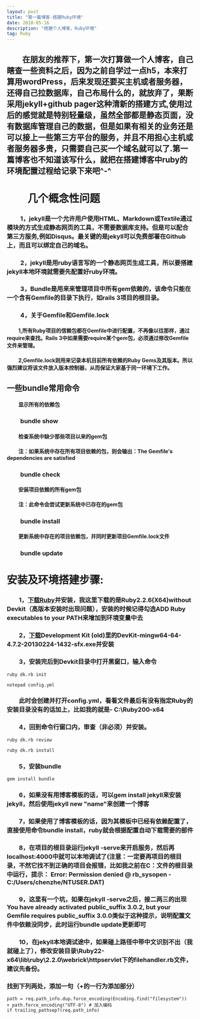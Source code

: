 ```yaml
---
layout: post
title: "第一篇博客-搭建Ruby环境"
date: 2018-05-16
description: "搭建个人博客，Ruby环境"
tag: Ruby
---   
```

##  　　在朋友的推荐下，第一次打算做一个人博客，自己瞎查一些资料之后，因为之前自学过一点h5，本来打算用wordPress，后来发现还要买主机或者服务器，还得自己拉数据库，自己布局什么的，就放弃了，果断采用jekyll+github pager这种清新的搭建方式,使用过后的感觉就是特别轻量级，虽然全部都是静态页面，没有数据库管理自己的数据，但是如果有相关的业务还是可以接上一些第三方平台的服务，并且不用担心主机或者服务器多贵，只需要自己买一个域名就可以了.第一篇博客也不知道该写什么，就把在搭建博客中ruby的环境配置过程给记录下来吧^-^


# 　　几个概念性问题
### 　　 1，jekyll是一个允许用户使用HTML、Markdown或Textile通过模块的方式生成静态网页的工具，不需要数据库支持。但是可以配合第三方服务,例如Disqus。最关键的是jekyll可以免费部署在Github上，而且可以绑定自己的域名。

### 　　 2，jekyll是用ruby语言写的一个静态网页生成工具，所以要搭建jekyll本地环境就需要先配置好ruby环境。

### 　　 3，Bundle是用来来管理项目中所有gem依赖的，该命令只能在一个含有Gemfile的目录下执行，如rails 3项目的根目录。

### 　　 4，关于Gemfile和Gemfile.lock

#### 　　     1,所有Ruby项目的信赖包都在Gemfile中进行配置，不再像以往那样，通过require来查找。Rails 3中如果需要require某个gem包，必须通过修改Gemfile文件来管理。

#### 　　     2,Gemfile.lock则用来记录本机目前所有依赖的Ruby Gems及其版本。所以强烈建议将该文件放入版本控制器，从而保证大家基于同一环境下工作。

## 一些bundle常用命令

#### 　　  显示所有的依赖包
### 　　  bundle show
#### 　　  检查系统中缺少那些项目以来的gem包
#### 　　 注：如果系统中存在所有项目依赖的包，则会输出：The Gemfile's dependencies are satisfied

### 　　 bundle check
#### 　　  安装项目依赖的所有gem包
#### 　　  注：此命令会尝试更新系统中已存在的gem包
### 　　  bundle install
#### 　　  更新系统中存在的项目依赖包，并同时更新项目Gemfile.lock文件
### 　　  bundle update

  
# 安装及环境搭建步骤:
### 　　1，[下载Ruby](https://rubyinstaller.org/downloads/)并安装，我这里下载的是Ruby2.2.6(X64)without Devkit（高版本安装时出现问题），安装的时候记得勾选ADD Ruby executables to your PATH来增加到环境变量中去
### 　　2，[下载](https://rubyinstaller.org/downloads/)Development Kit (old)里的DevKit-mingw64-64-4.7.2-20130224-1432-sfx.exe并安装
### 　　3，安装完后到Devkit目录中打开黑窗口，输入命令
```
ruby dk.rb init 
```
```
notepad config.yml
```
### 　　此时会创建并打开config.yml，看看文件最后有没有指定Ruby的安装目录没有的话加上，比如我的就是- C:\Ruby200-x64
### 　　4，回到命令行窗口内，审查（非必须）并安装。
```
ruby dk.rb review
```
```
ruby dk.rb install
```
### 　　5，安装bundle
 ```
gem install bundle
 ```
### 　　6，如果没有用博客模板的话，可以gem install jekyll来安装jekyll，然后使用jekyll new "name"来创建一个博客
### 　　7，如果使用了博客模板的话，因为其模板中已经有依赖配置了，直接使用命令bundle install，ruby就会根据配置自动下载需要的部件
### 　　8，在项目的根目录运行jekyll -serve来开启服务，然后再localhost:4000中就可以本地调试了(注意：一定要再项目的根目录，不然它找不到正确的项目会报错，比如我之前在C：文件的根目录中运行，提示： Error:  Permission denied @ rb_sysopen - C:/Users/chenzhe/NTUSER.DAT)

### 　　9，这里有一个坑，如果在jekyll -serve之后，接二两三的出现You have already activated public_suffix 3.0.2, but your Gemfile requires public_suffix 3.0.0类似于这种提示，说明配置文件中依赖没同步，此时运行bundle update更新即可
### 　　10，在jekyll本地调试途中，如果碰上路径中带中文识别不出（我就碰上了），修改安装目录\Ruby22-x64\lib\ruby\2.2.0\webrick\httpservlet下的filehandler.rb文件，建议先备份。
###   找到下列两处，添加一句（+的一行为添加部分）    

```
path = req.path_info.dup.force_encoding(Encoding.find("filesystem"))
+ path.force_encoding("UTF-8") # 加入编码
if trailing_pathsep?(req.path_info)
```

                                        
                                        
                                        
